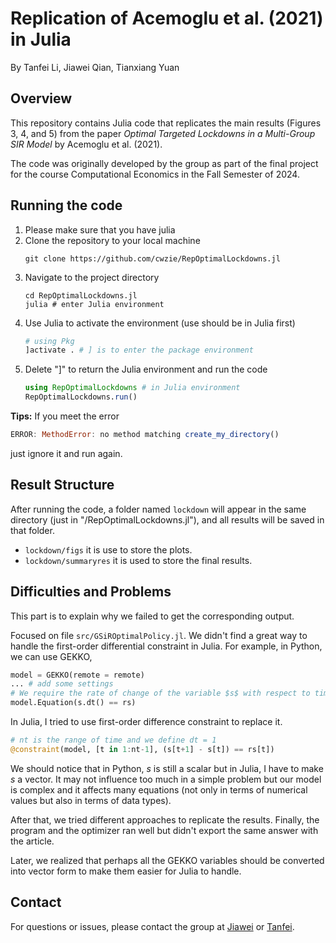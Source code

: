 # Replication of Acemoglu et al. (2021) in Julia
By Tanfei Li, Jiawei Qian, Tianxiang Yuan
## Overview
This repository contains Julia code that replicates the main results (Figures 3, 4, and 5) from the paper *Optimal Targeted Lockdowns in a Multi-Group SIR Model* by Acemoglu et al. (2021).

The code was originally developed by the group as part of the final project for the course Computational Economics in the Fall Semester of 2024.

## Running the code
1. Please make sure that you have julia
2. Clone the repository to your local machine
   ```
   git clone https://github.com/cwzie/RepOptimalLockdowns.jl
   ```
3. Navigate to the project directory
   ```REPL
   cd RepOptimalLockdowns.jl
   julia # enter Julia environment
   ```
4. Use Julia to activate the environment (use should be in Julia first)
   ```Julia
   # using Pkg
   ]activate . # ] is to enter the package environment
   ```
5. Delete "]" to return the Julia environment and run the code
   ```Julia
   using RepOptimalLockdowns # in Julia environment
   RepOptimalLockdowns.run()
   ```
**Tips:** If you meet the error
```Julia
ERROR: MethodError: no method matching create_my_directory()
```
just ignore it and run again.

## Result Structure
After running the code, a folder named `lockdown` will appear in the same directory (just in "/RepOptimalLockdowns.jl"), and all results will be saved in that folder.

- `lockdown/figs` it is use to store the plots.
- `lockdown/summaryres` it is used to store the final results.

## Difficulties and Problems
This part is to explain why we failed to get the corresponding output. 

Focused on file `src/GSiROptimalPolicy.jl`. We didn't find a great way to handle the first-order differential constraint in Julia. For example, in Python, we can use GEKKO,
```Python
model = GEKKO(remote = remote)
... # add some settings
# We require the rate of change of the variable $s$ with respect to time to be $rs$.
model.Equation(s.dt() == rs)
```
In Julia, I tried to use first-order difference constraint to replace it.
```Julia
# nt is the range of time and we define dt = 1
@constraint(model, [t in 1:nt-1], (s[t+1] - s[t]) == rs[t])
```
We should notice that in Python, $s$ is still a scalar but in Julia, I have to make $s$ a vector. It may not influence too much in a simple problem but our model is complex and it affects many equations (not only in terms of numerical values but also in terms of data types). 

After that, we tried different approaches to replicate the results. Finally, the program and the optimizer ran well but didn't export the same answer with the article.

Later, we realized that perhaps all the GEKKO variables should be converted into vector form to make them easier for Julia to handle.

## Contact
For questions or issues, please contact the group at [Jiawei](mailto:jiawei.qian@sciencespo.fr) or [Tanfei](mailto:tanfei.li@sciencespo.fr).


